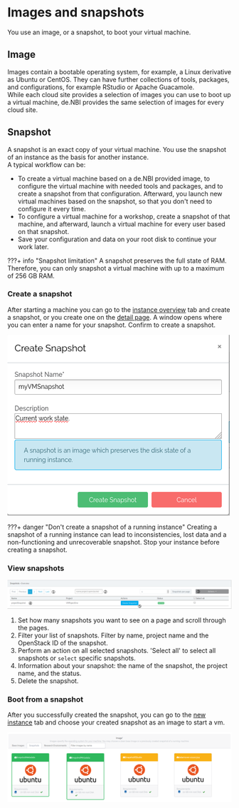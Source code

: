 # Images and snapshots

You use an image, or a snapshot, to boot your virtual machine.

## Image

Images contain a bootable operating system, for example, a Linux derivative as Ubuntu or CentOS.
They can have further collections of tools, packages, and configurations, for example RStudio or Apache Guacamole.<br>
While each cloud site provides a selection of images you can use to boot up a virtual machine,
de.NBI provides the same selection of images for every cloud site.

## Snapshot

A snapshot is an exact copy of your virtual machine.
You use the snapshot of an instance as the basis for another instance.<br>
A typical workflow can be:

- To create a virtual machine based on a de.NBI provided image, to configure
  the virtual machine with needed tools and packages, and to create a snapshot from that configuration.
  Afterward, you launch new virtual machines based on the snapshot, so that you don't need to configure
  it every time.
- To configure a virtual machine for a workshop, create a snapshot of that machine, and afterward, launch a virtual 
  machine for every user based on that snapshot.
- Save your configuration and data on your root disk to continue your work later.

???+ info "Snapshot limitation"
    A snapshot preserves the full state of RAM. Therefore, you can only snapshot a virtual machine with up to a 
    maximum of 256 GB RAM.


### Create a snapshot

After starting a machine you can go to the [instance overview](./Instance/instance_overview.md#9-action-on-one-machine) tab 
and create a snapshot, or you create one on the [detail page](./Instance/instance_detail.md#general-information).
A window opens where you can enter a name for your snapshot. Confirm to create a snapshot.

![create snapshot](./img/snapshots/create_snapshot.png)

???+ danger "Don't create a snapshot of a running instance"
    Creating a snapshot of a running instance can lead to inconsistencies, lost data and a non-functioning and
    unrecoverable snapshot. 
    Stop your instance before creating a snapshot.

### View snapshots

![overview](./img/snapshots/overview.png)  

1. Set how many snapshots you want to see on a page and scroll through the pages.
2. Filter your list of snapshots. Filter by name, project name and the OpenStack ID of the snapshot.
3. Perform an action on all selected snapshots. 'Select all' to select all snapshots or `select` specific snapshots.
4. Information about your snapshot: the name of the snapshot, the project name, and the status.
5. Delete the snapshot.

### Boot from a snapshot

After you successfully created the snapshot, you can go to the [new instance](./Instance/create_instance.md#5-image-selection) 
tab and choose your created snapshot as an image to start a vm. 

![start_vm_from_snap](./img/snapshots/startsnap.png)
